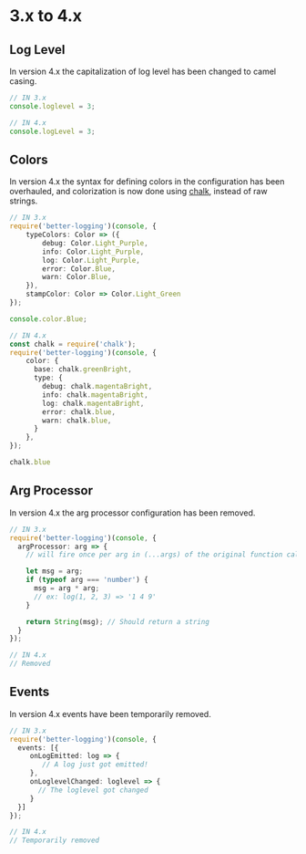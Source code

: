 # 3.x to 4.x

## Log Level

In version 4.x the capitalization of log level has been changed to camel casing.

```typescript
// IN 3.x
console.loglevel = 3;

// IN 4.x
console.logLevel = 3;
```

## Colors

In version 4.x the syntax for defining colors in the configuration has been overhauled, and colorization is now done using [chalk](https://github.com/chalk/chalk), instead of raw strings.

```typescript
// IN 3.x
require('better-logging')(console, {
    typeColors: Color => ({
        debug: Color.Light_Purple,
        info: Color.Light_Purple,
        log: Color.Light_Purple,
        error: Color.Blue,
        warn: Color.Blue,
    }),
    stampColor: Color => Color.Light_Green
});

console.color.Blue;

// IN 4.x
const chalk = require('chalk');
require('better-logging')(console, {
    color: {
      base: chalk.greenBright,
      type: {
        debug: chalk.magentaBright,
        info: chalk.magentaBright,
        log: chalk.magentaBright,
        error: chalk.blue,
        warn: chalk.blue,
      }
    },
});

chalk.blue
```

## Arg Processor

In version 4.x the arg processor configuration has been removed.

```typescript
// IN 3.x
require('better-logging')(console, {
  argProcessor: arg => {
    // will fire once per arg in (...args) of the original function call

    let msg = arg;
    if (typeof arg === 'number') {
      msg = arg * arg;
      // ex: log(1, 2, 3) => '1 4 9'
    }

    return String(msg); // Should return a string
  }
});

// IN 4.x
// Removed
```

## Events

In version 4.x events have been temporarily removed.

```typescript
// IN 3.x
require('better-logging')(console, {
  events: [{
     onLogEmitted: log => {
        // A log just got emitted!
     },
     onLoglevelChanged: loglevel => {
       // The loglevel got changed
     }
  }]
});

// IN 4.x
// Temporarily removed
```
